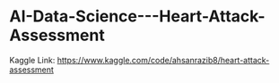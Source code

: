 # AI-Data-Science---Heart-Attack-Assessment
Kaggle Link: https://www.kaggle.com/code/ahsanrazib8/heart-attack-assessment
